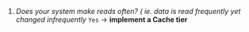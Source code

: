 1. *Does your system make reads often? ( ie. data is read frequently yet changed infrequently*  `Yes` $\rightarrow$ **implement a Cache tier** 